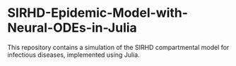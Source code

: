 # SIRHD-Epidemic-Model-with-Neural-ODEs-in-Julia
This repository contains a simulation of the SIRHD compartmental model for infectious diseases, implemented using Julia.

